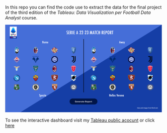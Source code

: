 In this repo you can find the code use to extract the data for the final project of the third edition of the *Tableau: Data Visualization per Football Data Analyst* course.

![1689082954232](image/README/1689082954232.png)

To see the interactive dashboard visit my [Tableau public acocunt](https://public.tableau.com/app/profile/edoardo.marchetti) or click [here](https://public.tableau.com/app/profile/edoardo.marchetti/viz/FootballAnalysis-SerieA22-23MatchReportGenerator/FirstPage)
